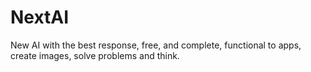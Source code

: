 # NextAI
New AI with the best response, free, and complete, functional to apps, create images, solve problems and think.
